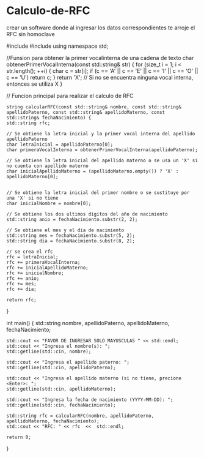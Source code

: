 # Calculo-de-RFC
crear un software donde al ingresar los datos correspondientes te arroje el RFC sin homoclave


#include <iostream>
#include <string>
using namespace std;


//Funsion para obtener la primer vocalinterna de una cadena de texto
char obtenerPrimerVocalInterna(const std::string& str) {
    for (size_t i = 1; i < str.length(); ++i) {
        char c = str[i];
        if (c == 'A' || c == 'E' || c == 'I' || c == 'O' || c == 'U')
            return c;
    }
    return 'X'; // Si no se encuentra ninguna vocal interna, entonces se utiliza X
}

// Funcion principal para realizar el calculo de RFC 

    string calcularRFC(const std::string& nombre, const std::string& apellidoPaterno, const std::string& apellidoMaterno, const std::string& fechaNacimiento) {
    std::string rfc;

    // Se obtiene la letra inicial y la primer vocal interna del apellido apellidoPaterno 
    char letraInicial = apellidoPaterno[0];
    char primeraVocalInterna = obtenerPrimerVocalInterna(apellidoPaterno);

    // Se obtiene la letra inicial del apellido materno o se usa un 'X' si no cuenta con apellido materno 
    char inicialApellidoMaterno = (apellidoMaterno.empty()) ? 'X' : apellidoMaterno[0];


    // Se obtiene la letra inicial del primer nombre o se sustituye por una 'X' si no tiene 
    char inicialNombre = nombre[0];

    // Se obtiene los dos ultimos digitos del año de nacimiento 
    std::string anio = fechaNacimiento.substr(2, 2);

    // Se obtiene el mes y el dia de nacimiento
    std::string mes = fechaNacimiento.substr(5, 2);
    std::string dia = fechaNacimiento.substr(8, 2);

    // se crea el rfc 
    rfc = letraInicial;
    rfc += primeraVocalInterna;
    rfc += inicialApellidoMaterno;
    rfc += inicialNombre;
    rfc += anio;
    rfc += mes;
    rfc += dia;

    return rfc;
}

int main() {
    std::string nombre, apellidoPaterno, apellidoMaterno, fechaNacimiento;

    std::cout << "FAVOR DE INGRESAR SOLO MAYUSCULAS " << std::endl;
    std::cout << "Ingresa el nombre(s): ";
    std::getline(std::cin, nombre);

    std::cout << "Ingresa el apellido paterno: ";
    std::getline(std::cin, apellidoPaterno);

    std::cout << "Ingresa el apellido materno (si no tiene, precione <Enter>: ";
    std::getline(std::cin, apellidoMaterno);

    std::cout << "Ingresa la fecha de nacimiento (YYYY-MM-DD): ";
    std::getline(std::cin, fechaNacimiento);

    std::string rfc = calcularRFC(nombre, apellidoPaterno, apellidoMaterno, fechaNacimiento);
    std::cout << "RFC: " << rfc  <<  std::endl; 

    return 0;
}
    
